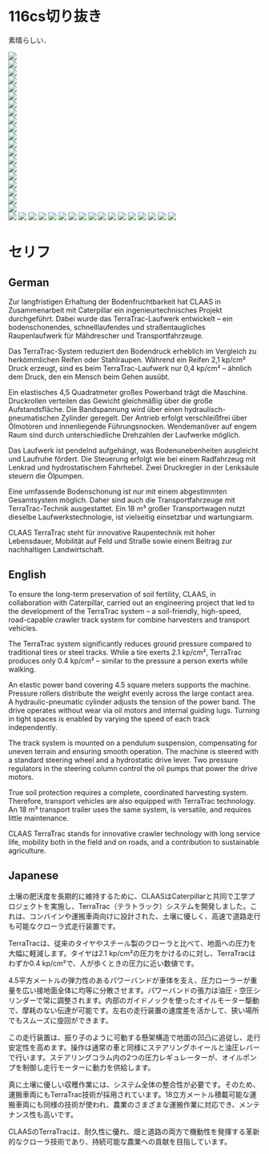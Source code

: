 # 116cs切り抜き

素晴らしい．

![](.img/116cs/no_0003.jpg)   
![](.img/116cs/no_0014.jpg)   
![](.img/116cs/no_0021.jpg)   
![](.img/116cs/no_0027.jpg)   
![](.img/116cs/no_0037.jpg)   
![](.img/116cs/no_0042.jpg)   
![](.img/116cs/no_0045.jpg)   
![](.img/116cs/no_0064.jpg)  
![](.img/116cs/no_0088.jpg)  
![](.img/116cs/no_0090.jpg)  
![](.img/116cs/no_0098.jpg)  
![](.img/116cs/no_0104.jpg)  
![](.img/116cs/no_0116.jpg)  
![](.img/116cs/no_0125.jpg)  
![](.img/116cs/no_0133.jpg)  
![](.img/116cs/no_0144.jpg)  
![](.img/116cs/no_0159.jpg)  
![](.img/116cs/no_0161.jpg)  
![](.img/116cs/no_0166.jpg)  
![](.img/116cs/no_0175.jpg)  
![](.img/116cs/no_0179.jpg) 
![](.img/116cs/no_0220.jpg) 
![](.img/116cs/no_0238.jpg) 
![](.img/116cs/no_0242.jpg) 
![](.img/116cs/no_0253.jpg) 
![](.img/116cs/no_0258.jpg) 
![](.img/116cs/no_0259.jpg) 
![](.img/116cs/no_0262.jpg)
![](.img/116cs/no_0263.jpg)
![](.img/116cs/no_0267.jpg)
![](.img/116cs/no_0269.jpg)
![](.img/116cs/no_0270.jpg)
![](.img/116cs/no_0271.jpg)
![](.img/116cs/no_0283.jpg)
![](.img/116cs/no_0289.jpg)
![](.img/116cs/no_0294.jpg)
![](.img/116cs/no_0306.jpg)

# セリフ

## German
Zur langfristigen Erhaltung der Bodenfruchtbarkeit hat CLAAS in Zusammenarbeit mit Caterpillar ein ingenieurtechnisches Projekt durchgeführt. Dabei wurde das TerraTrac-Laufwerk entwickelt – ein bodenschonendes, schnelllaufendes und straßentaugliches Raupenlaufwerk für Mähdrescher und Transportfahrzeuge.

Das TerraTrac-System reduziert den Bodendruck erheblich im Vergleich zu herkömmlichen Reifen oder Stahlraupen. Während ein Reifen 2,1 kp/cm² Druck erzeugt, sind es beim TerraTrac-Laufwerk nur 0,4 kp/cm² – ähnlich dem Druck, den ein Mensch beim Gehen ausübt.

Ein elastisches 4,5 Quadratmeter großes Powerband trägt die Maschine. Druckrollen verteilen das Gewicht gleichmäßig über die große Aufstandsfläche. Die Bandspannung wird über einen hydraulisch-pneumatischen Zylinder geregelt. Der Antrieb erfolgt verschleißfrei über Ölmotoren und innenliegende Führungsnocken. Wendemanöver auf engem Raum sind durch unterschiedliche Drehzahlen der Laufwerke möglich.

Das Laufwerk ist pendelnd aufgehängt, was Bodenunebenheiten ausgleicht und Laufruhe fördert. Die Steuerung erfolgt wie bei einem Radfahrzeug mit Lenkrad und hydrostatischem Fahrhebel. Zwei Druckregler in der Lenksäule steuern die Ölpumpen.

Eine umfassende Bodenschonung ist nur mit einem abgestimmten Gesamtsystem möglich. Daher sind auch die Transportfahrzeuge mit TerraTrac-Technik ausgestattet. Ein 18 m³ großer Transportwagen nutzt dieselbe Laufwerkstechnologie, ist vielseitig einsetzbar und wartungsarm.

CLAAS TerraTrac steht für innovative Raupentechnik mit hoher Lebensdauer, Mobilität auf Feld und Straße sowie einem Beitrag zur nachhaltigen Landwirtschaft.

## English 
To ensure the long-term preservation of soil fertility, CLAAS, in collaboration with Caterpillar, carried out an engineering project that led to the development of the TerraTrac system – a soil-friendly, high-speed, road-capable crawler track system for combine harvesters and transport vehicles.

The TerraTrac system significantly reduces ground pressure compared to traditional tires or steel tracks. While a tire exerts 2.1 kp/cm², TerraTrac produces only 0.4 kp/cm² – similar to the pressure a person exerts while walking.

An elastic power band covering 4.5 square meters supports the machine. Pressure rollers distribute the weight evenly across the large contact area. A hydraulic-pneumatic cylinder adjusts the tension of the power band. The drive operates without wear via oil motors and internal guiding lugs. Turning in tight spaces is enabled by varying the speed of each track independently.

The track system is mounted on a pendulum suspension, compensating for uneven terrain and ensuring smooth operation. The machine is steered with a standard steering wheel and a hydrostatic drive lever. Two pressure regulators in the steering column control the oil pumps that power the drive motors.

True soil protection requires a complete, coordinated harvesting system. Therefore, transport vehicles are also equipped with TerraTrac technology. An 18 m³ transport trailer uses the same system, is versatile, and requires little maintenance.

CLAAS TerraTrac stands for innovative crawler technology with long service life, mobility both in the field and on roads, and a contribution to sustainable agriculture.

## Japanese

土壌の肥沃度を長期的に維持するために、CLAASはCaterpillarと共同で工学プロジェクトを実施し、TerraTrac（テラトラック）システムを開発しました。これは、コンバインや運搬車両向けに設計された、土壌に優しく、高速で道路走行も可能なクローラ式走行装置です。

TerraTracは、従来のタイヤやスチール製のクローラと比べて、地面への圧力を大幅に軽減します。タイヤは2.1 kp/cm²の圧力をかけるのに対し、TerraTracはわずか0.4 kp/cm²で、人が歩くときの圧力に近い数値です。

4.5平方メートルの弾力性のあるパワーバンドが車体を支え、圧力ローラーが重量を広い接地面全体に均等に分散させます。パワーバンドの張力は油圧・空圧シリンダーで常に調整されます。内部のガイドノックを使ったオイルモーター駆動で、摩耗のない伝達が可能です。左右の走行装置の速度差を活かして、狭い場所でもスムーズに旋回ができます。

この走行装置は、振り子のように可動する懸架構造で地面の凹凸に追従し、走行安定性を高めます。操作は通常の車と同様にステアリングホイールと油圧レバーで行います。ステアリングコラム内の2つの圧力レギュレーターが、オイルポンプを制御し走行モーターに動力を供給します。

真に土壌に優しい収穫作業には、システム全体の整合性が必要です。そのため、運搬車両にもTerraTrac技術が採用されています。18立方メートル積載可能な運搬車両にも同様の技術が使われ、農業のさまざまな運搬作業に対応でき、メンテナンス性も高いです。

CLAASのTerraTracは、耐久性に優れ、畑と道路の両方で機動性を発揮する革新的なクローラ技術であり、持続可能な農業への貢献を目指しています。
